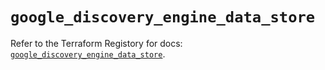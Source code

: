 # `google_discovery_engine_data_store`

Refer to the Terraform Registory for docs: [`google_discovery_engine_data_store`](https://registry.terraform.io/providers/hashicorp/google-beta/5.26.0/docs/resources/google_discovery_engine_data_store).
